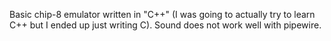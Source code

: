 Basic chip-8 emulator written in "C++" (I was going to actually try to learn C++ but I ended up just writing C). Sound does not work well with pipewire.
